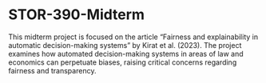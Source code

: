# STOR-390-Midterm

This midterm project is focused on the article “Fairness and explainability in automatic decision-making systems” by Kirat et al. (2023). The project examines how automated decision-making systems in areas of law and economics can perpetuate biases, raising critical concerns regarding fairness and transparency.
